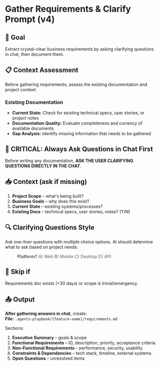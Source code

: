 # Gather Requirements & Clarify Prompt (v4)

## 🎯 Goal
Extract crystal-clear business requirements by asking clarifying questions in chat, then document them.

## 📋 Context Assessment
Before gathering requirements, assess the existing documentation and project context:

### Existing Documentation
- **Current State:** Check for existing technical specs, user stories, or project notes
- **Documentation Quality:** Evaluate completeness and currency of available documents
- **Gap Analysis:** Identify missing information that needs to be gathered

## 🚨 CRITICAL: Always Ask Questions in Chat First
Before writing any documentation, **ASK THE USER CLARIFYING QUESTIONS DIRECTLY IN THE CHAT**.

## 📥 Context (ask if missing)
1. **Project Scope** – what's being built?
2. **Business Goals** – why does this exist?
3. **Current State** – existing systems/processes?
4. **Existing Docs** – technical specs, user stories, notes? (Y/N)

## 🔍 Clarifying Questions Style
Ask one-liner questions with multiple choice options. AI should determine what to ask based on project needs:

> **Platform?** A) Web B) Mobile C) Desktop D) API  

## 🚦 Skip if
Requirements doc exists (<30 days) or scope is trivial/emergency.

## 📤 Output
**After gathering answers in chat**, create:  
**File:** `.agents-playbook/[feature-name]/requirements.md`

Sections:
1. **Executive Summary** – goals & scope  
2. **Functional Requirements** – ID, description, priority, acceptance criteria  
3. **Non-Functional Requirements** – performance, security, usability  
4. **Constraints & Dependencies** – tech stack, timeline, external systems  
5. **Open Questions** – unresolved items
